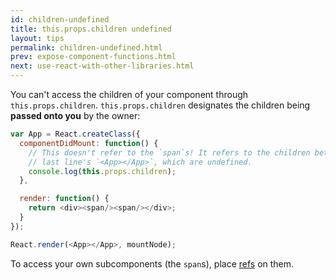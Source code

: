 ```yaml
---
id: children-undefined
title: this.props.children undefined
layout: tips
permalink: children-undefined.html
prev: expose-component-functions.html
next: use-react-with-other-libraries.html
---
```


You can't access the children of your component through `this.props.children`. `this.props.children` designates the children being **passed onto you** by the owner:

```js
var App = React.createClass({
  componentDidMount: function() {
    // This doesn't refer to the `span`s! It refers to the children between
    // last line's `<App></App>`, which are undefined.
    console.log(this.props.children);
  },

  render: function() {
    return <div><span/><span/></div>;
  }
});

React.render(<App></App>, mountNode);
```

To access your own subcomponents (the `span`s), place [refs](/react/docs/more-about-refs.html) on them.
